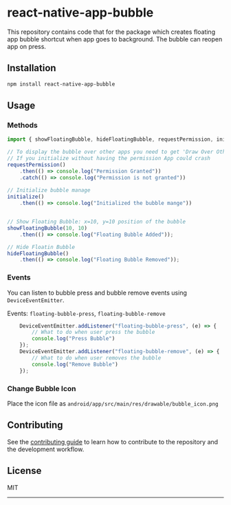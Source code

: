 # react-native-app-bubble
This repository contains code that for the package which creates floating app bubble shortcut when app goes to background. The bubble can reopen app on press.

## Installation

```sh
npm install react-native-app-bubble
```

## Usage

### Methods

```javascript
import { showFloatingBubble, hideFloatingBubble, requestPermission, initialize } from "react-native-app-bubble"

// To display the bubble over other apps you need to get 'Draw Over Other Apps' permission from androind.
// If you initialize without having the permission App could crash
requestPermission()
	.then(() => console.log("Permission Granted"))
	.catch(() => console.log("Permission is not granted"))
	
// Initialize bubble manage
initialize()
	.then(() => console.log("Initialized the bubble mange"))


// Show Floating Bubble: x=10, y=10 position of the bubble
showFloatingBubble(10, 10)
	.then(() => console.log("Floating Bubble Added"));

// Hide Floatin Bubble
hideFloatingBubble()
	.then(() => console.log("Floating Bubble Removed"));
```
### Events

You can listen to bubble press and bubble remove events using `DeviceEventEmitter`. 

Events: `floating-bubble-press`, `floating-bubble-remove`

```javascript
    DeviceEventEmitter.addListener("floating-bubble-press", (e) => {
		// What to do when user press the bubble
		console.log("Press Bubble")
    });
    DeviceEventEmitter.addListener("floating-bubble-remove", (e) => {
		// What to do when user removes the bubble
		console.log("Remove Bubble")
    });
```


### Change Bubble Icon

Place the icon file as `android/app/src/main/res/drawable/bubble_icon.png`

## Contributing

See the [contributing guide](CONTRIBUTING.md) to learn how to contribute to the repository and the development workflow.

## License

MIT

---